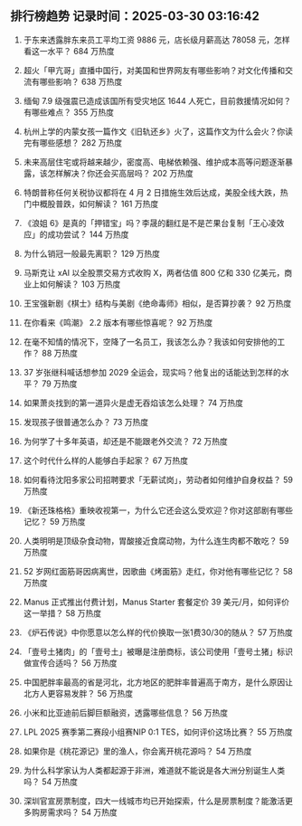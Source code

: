 
## 排行榜趋势 记录时间：2025-03-30 03:16:42
  
  1. 于东来透露胖东来员工平均工资 9886 元，店长级月薪高达 78058 元，怎样看这一水平？ 684 万热度
    
  2. 超火「甲亢哥」直播中国行，对美国和世界网友有哪些影响？对文化传播和交流有哪些影响？ 638 万热度
    
  3. 缅甸 7.9 级强震已造成该国所有受灾地区 1644 人死亡，目前救援情况如何？有哪些难点？ 355 万热度
    
  4. 杭州上学的内蒙女孩一篇作文《旧轨还乡》火了，这篇作文为什么会火？你读完有哪些感想？ 282 万热度
    
  5. 未来高层住宅或将越来越少，密度高、电梯依赖强、维护成本高等问题逐渐暴露，该怎样解决？你还会买高层吗？ 202 万热度
    
  6. 特朗普称任何关税协议都将在 4 月 2 日措施生效后达成，美股全线大跌，热门中概股普跌，如何解读？ 161 万热度
    
  7. 《浪姐 6》是真的「押错宝」吗？李晟的翻红是不是芒果台复制「王心凌效应」的成功尝试？ 144 万热度
    
  8. 为什么销冠一般最先离职？ 129 万热度
    
  9. 马斯克让 xAI 以全股票交易方式收购 X，两者估值 800 亿和 330 亿美元，商业上如何解读？ 103 万热度
    
  10. 王宝强新剧《棋士》结构与美剧《绝命毒师》相似，是否算抄袭？ 92 万热度
    
  11. 在你看来《鸣潮》 2.2 版本有哪些惊喜呢？ 92 万热度
    
  12. 在毫不知情的情况下，空降了一名员工，我该怎么办？我该如何安排他的工作？ 88 万热度
    
  13. 37 岁张继科喊话想参加 2029 全运会，现实吗？他复出的话能达到怎样的水平？ 79 万热度
    
  14. 如果萧炎找到的第一道异火是虚无吞焰该怎么处理？ 74 万热度
    
  15. 发现孩子很普通怎么办？ 73 万热度
    
  16. 为何学了十多年英语，却还是不能跟老外交流？ 72 万热度
    
  17. 这个时代什么样的人能够白手起家？ 67 万热度
    
  18. 如何看待沈阳多家公司招聘要求「无薪试岗」，劳动者如何维护自身权益？ 59 万热度
    
  19. 《新还珠格格》重映收视第一，为什么它还会这么受欢迎？你对这部剧有哪些记忆？ 59 万热度
    
  20. 人类明明是顶级杂食动物，胃酸接近食腐动物，为什么连生肉都不敢吃？ 59 万热度
    
  21. 52 岁网红面筋哥因病离世，因歌曲《烤面筋》走红，你对他有哪些记忆？ 58 万热度
    
  22. Manus 正式推出付费计划，Manus Starter 套餐定价 39 美元/月，如何评价这一举措？ 58 万热度
    
  23. 《炉石传说》中你愿意以怎么样的代价换取一张1费30/30的随从？ 57 万热度
    
  24. 「壹号土猪肉」的「壹号土」被曝是注册商标，该公司使用「壹号土猪」标识做宣传合适吗？ 56 万热度
    
  25. 中国肥胖率最高的省是河北，北方地区的肥胖率普遍高于南方，是什么原因让北方人更容易发胖？ 56 万热度
    
  26. 小米和比亚迪前后脚巨额融资，透露哪些信息？ 56 万热度
    
  27. LPL 2025 赛季第二赛段小组赛NIP 0:1 TES，如何评价这场比赛？ 55 万热度
    
  28. 如果你是《桃花源记》里的渔人，你会离开桃花源吗？ 54 万热度
    
  29. 为什么科学家认为人类都起源于非洲，难道就不能说是各大洲分别诞生人类吗？ 54 万热度
    
  30. 深圳官宣房票制度，四大一线城市均已开始探索，什么是房票制度？能激活更多购房需求吗？ 54 万热度
    